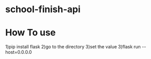 # school-finish-api
<h1>How To use</h1>
1)pip install flask
2)go to the directory
3)set the value
3)flask run --host=0.0.0.0
